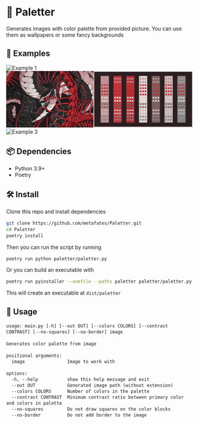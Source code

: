 # 🎨 **Paletter**

Generates images with color palette from provided picture. You can use them as wallpapers or some fancy backgrounds

## 🌄 Examples

![Example 1](examples/example1.png)
![Example 2](examples/example2.png)
![Example 3](examples/example3.png)

## 📦 Dependencies

-   Python 3.9+
-   Poetry

## 🛠 Install

Clone this repo and install dependencies

```bash
git clone https://github.com/metafates/Paletter.git
cd Paletter
poetry install
```

Then you can run the script by running

```bash
poetry run python paletter/paletter.py
```

Or you can build an executable with

```bash
poetry run pyinstaller --onefile --paths paletter paletter/paletter.py
```

This will create an executable at `dist/paletter`

## 📝 Usage

```
usage: main.py [-h] [--out OUT] [--colors COLORS] [--contrast CONTRAST] [--no-squares] [--no-border] image

Generates color palette from image

positional arguments:
  image                Image to work with

options:
  -h, --help           show this help message and exit
  --out OUT            Generated image path (without extension)
  --colors COLORS      Number of colors in the palette
  --contrast CONTRAST  Minimum contrast ratio between primary color and colors in palette
  --no-squares         Do not draw squares on the color blocks
  --no-border          Do not add border to the image
```
